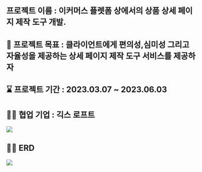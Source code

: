 ## 프로젝트 이름 : 이커머스 플렛폼 상에서의 상품 상세 페이지 제작 도구 개발.

## 💪 프로젝트 목표 : 클라이언트에게 편의성,심미성 그리고 자율성을 제공하는 상세 페이지 제작 도구 서비스를 제공하자

## ⌛️ 프로젝트 기간 : 2023.03.07 ~ 2023.06.03

## 👨‍💼 협업 기업 : 긱스 로프트

![](https://velog.velcdn.com/images/choidongkuen/post/6add2bc9-e93d-4c9e-91b8-cefb1bc02f63/image.png)


## 👨‍💻 ERD
![](https://velog.velcdn.com/images/choidongkuen/post/a6b64940-7638-4200-a048-9d79b6c82a8a/image.png)


